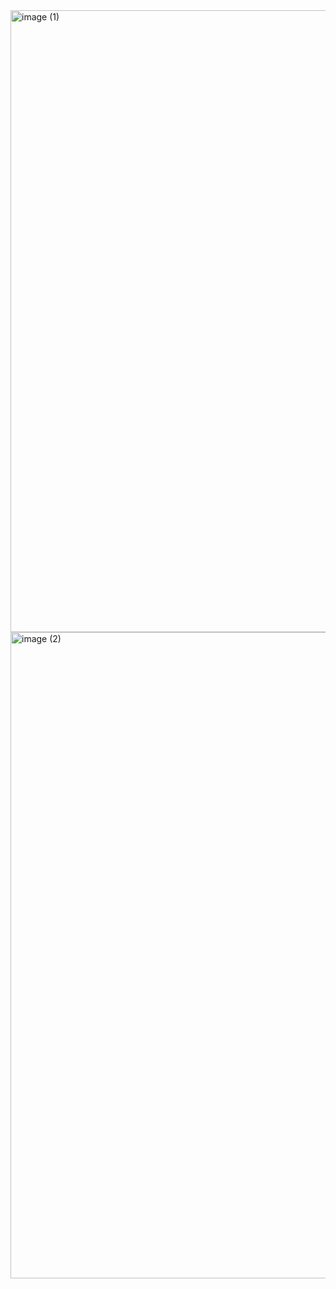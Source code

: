 <img width="722" height="995" alt="image (1)" src="https://github.com/user-attachments/assets/68f2f516-1d30-4cc3-83ed-77d6fb853bf7" />

<img width="759" height="1034" alt="image (2)" src="https://github.com/user-attachments/assets/bd17f4c5-81f4-4666-87ba-d67903a716eb" />
